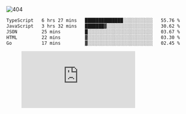 ![404](https://user-images.githubusercontent.com/378023/89412096-6f759d80-d761-11ea-8c57-84b30ef3f2b1.png)

<!--START_SECTION:waka-->

```txt
TypeScript   6 hrs 27 mins   ██████████████░░░░░░░░░░░   55.76 %
JavaScript   3 hrs 32 mins   ███████▓░░░░░░░░░░░░░░░░░   30.62 %
JSON         25 mins         █░░░░░░░░░░░░░░░░░░░░░░░░   03.67 %
HTML         22 mins         ▓░░░░░░░░░░░░░░░░░░░░░░░░   03.30 %
Go           17 mins         ▓░░░░░░░░░░░░░░░░░░░░░░░░   02.45 %
```

<!--END_SECTION:waka-->
<figure><embed src="https://wakatime.com/share/@018b853e-267a-435d-a858-33e2b098b9d7/f3c3aa68-553a-4373-a9f9-2d456f62f780.svg"></embed></figure>
